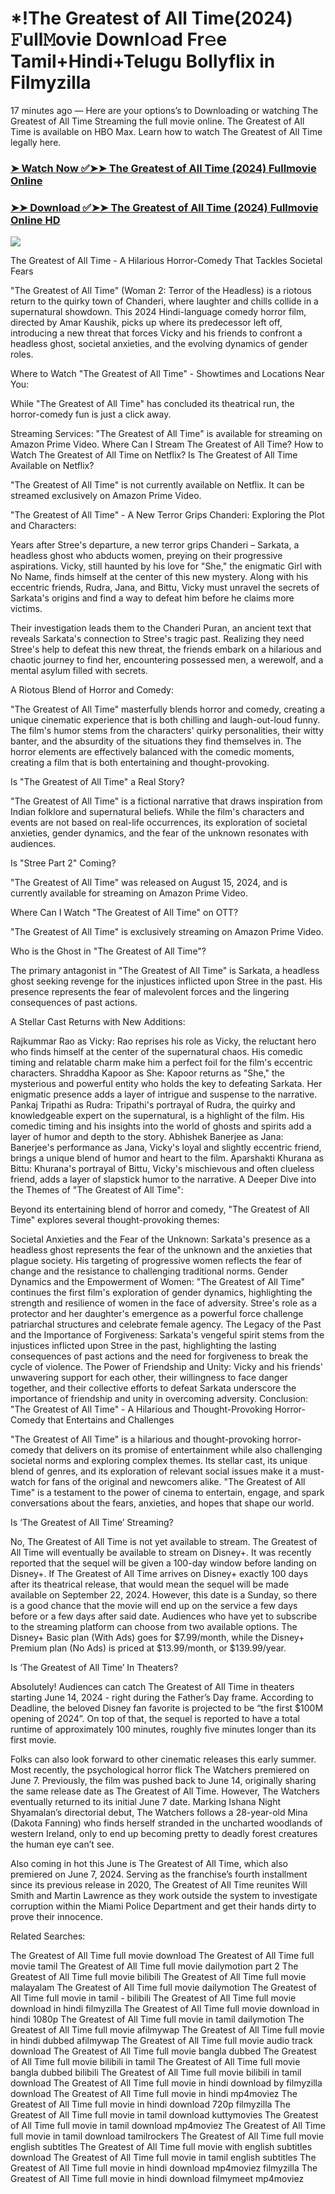 # *!The Greatest of All Time(2024) 𝙵ull𝙼ovie Downl𝚘ad Fr𝚎e Tamil+Hindi+Telugu Bollyflix in Filmyzilla
17 minutes ago — Here are your options’s to Downloading or watching The Greatest of All Time Streaming the full movie online. The Greatest of All Time is available on HBO Max. Learn how to watch The Greatest of All Time legally here.


### [➤ Watch Now ✅➤➤ The Greatest of All Time (2024) Fullmovie Online](https://t.co/wL29PEsulk)

### [➤➤ Download ✅➤➤ The Greatest of All Time (2024) Fullmovie Online HD](https://t.co/wL29PEsulk)

<p dir="auto"><a href="https://t.co/wL29PEsulk" title="PLAY NOW" rel="nofollow"><img src="https://i.imgur.com/jhNGoEt.gif" style="max-width: 100%;"></a></p>


The Greatest of All Time - A Hilarious Horror-Comedy That Tackles Societal Fears

"The Greatest of All Time" (Woman 2: Terror of the Headless) is a riotous return to the quirky town of Chanderi, where laughter and chills collide in a supernatural showdown. This 2024 Hindi-language comedy horror film, directed by Amar Kaushik, picks up where its predecessor left off, introducing a new threat that forces Vicky and his friends to confront a headless ghost, societal anxieties, and the evolving dynamics of gender roles.

Where to Watch "The Greatest of All Time" - Showtimes and Locations Near You:

While "The Greatest of All Time" has concluded its theatrical run, the horror-comedy fun is just a click away.

Streaming Services: "The Greatest of All Time" is available for streaming on Amazon Prime Video.
Where Can I Stream The Greatest of All Time? How to Watch The Greatest of All Time on Netflix? Is The Greatest of All Time Available on Netflix?

"The Greatest of All Time" is not currently available on Netflix. It can be streamed exclusively on Amazon Prime Video.

"The Greatest of All Time" - A New Terror Grips Chanderi: Exploring the Plot and Characters:

Years after Stree's departure, a new terror grips Chanderi – Sarkata, a headless ghost who abducts women, preying on their progressive aspirations. Vicky, still haunted by his love for "She," the enigmatic Girl with No Name, finds himself at the center of this new mystery. Along with his eccentric friends, Rudra, Jana, and Bittu, Vicky must unravel the secrets of Sarkata's origins and find a way to defeat him before he claims more victims.

Their investigation leads them to the Chanderi Puran, an ancient text that reveals Sarkata's connection to Stree's tragic past. Realizing they need Stree's help to defeat this new threat, the friends embark on a hilarious and chaotic journey to find her, encountering possessed men, a werewolf, and a mental asylum filled with secrets.

A Riotous Blend of Horror and Comedy:

"The Greatest of All Time" masterfully blends horror and comedy, creating a unique cinematic experience that is both chilling and laugh-out-loud funny. The film's humor stems from the characters' quirky personalities, their witty banter, and the absurdity of the situations they find themselves in. The horror elements are effectively balanced with the comedic moments, creating a film that is both entertaining and thought-provoking.

Is "The Greatest of All Time" a Real Story?

"The Greatest of All Time" is a fictional narrative that draws inspiration from Indian folklore and supernatural beliefs. While the film's characters and events are not based on real-life occurrences, its exploration of societal anxieties, gender dynamics, and the fear of the unknown resonates with audiences.

Is "Stree Part 2" Coming?

"The Greatest of All Time" was released on August 15, 2024, and is currently available for streaming on Amazon Prime Video.

Where Can I Watch "The Greatest of All Time" on OTT?

"The Greatest of All Time" is exclusively streaming on Amazon Prime Video.

Who is the Ghost in "The Greatest of All Time"?

The primary antagonist in "The Greatest of All Time" is Sarkata, a headless ghost seeking revenge for the injustices inflicted upon Stree in the past. His presence represents the fear of malevolent forces and the lingering consequences of past actions.

A Stellar Cast Returns with New Additions:

Rajkummar Rao as Vicky: Rao reprises his role as Vicky, the reluctant hero who finds himself at the center of the supernatural chaos. His comedic timing and relatable charm make him a perfect foil for the film's eccentric characters.
Shraddha Kapoor as She: Kapoor returns as "She," the mysterious and powerful entity who holds the key to defeating Sarkata. Her enigmatic presence adds a layer of intrigue and suspense to the narrative.
Pankaj Tripathi as Rudra: Tripathi's portrayal of Rudra, the quirky and knowledgeable expert on the supernatural, is a highlight of the film. His comedic timing and his insights into the world of ghosts and spirits add a layer of humor and depth to the story.
Abhishek Banerjee as Jana: Banerjee's performance as Jana, Vicky's loyal and slightly eccentric friend, brings a unique blend of humor and heart to the film.
Aparshakti Khurana as Bittu: Khurana's portrayal of Bittu, Vicky's mischievous and often clueless friend, adds a layer of slapstick humor to the narrative.
A Deeper Dive into the Themes of "The Greatest of All Time":

Beyond its entertaining blend of horror and comedy, "The Greatest of All Time" explores several thought-provoking themes:

Societal Anxieties and the Fear of the Unknown: Sarkata's presence as a headless ghost represents the fear of the unknown and the anxieties that plague society. His targeting of progressive women reflects the fear of change and the resistance to challenging traditional norms.
Gender Dynamics and the Empowerment of Women: "The Greatest of All Time" continues the first film's exploration of gender dynamics, highlighting the strength and resilience of women in the face of adversity. Stree's role as a protector and her daughter's emergence as a powerful force challenge patriarchal structures and celebrate female agency.
The Legacy of the Past and the Importance of Forgiveness: Sarkata's vengeful spirit stems from the injustices inflicted upon Stree in the past, highlighting the lasting consequences of past actions and the need for forgiveness to break the cycle of violence.
The Power of Friendship and Unity: Vicky and his friends' unwavering support for each other, their willingness to face danger together, and their collective efforts to defeat Sarkata underscore the importance of friendship and unity in overcoming adversity.
Conclusion: "The Greatest of All Time" - A Hilarious and Thought-Provoking Horror-Comedy that Entertains and Challenges

"The Greatest of All Time" is a hilarious and thought-provoking horror-comedy that delivers on its promise of entertainment while also challenging societal norms and exploring complex themes. Its stellar cast, its unique blend of genres, and its exploration of relevant social issues make it a must-watch for fans of the original and newcomers alike. "The Greatest of All Time" is a testament to the power of cinema to entertain, engage, and spark conversations about the fears, anxieties, and hopes that shape our world.


Is ‘The Greatest of All Time’ Streaming?

No, The Greatest of All Time is not yet available to stream. The Greatest of All Time will eventually be available to stream on Disney+. It was recently reported that the sequel will be given a 100-day window before landing on Disney+. If The Greatest of All Time arrives on Disney+ exactly 100 days after its theatrical release, that would mean the sequel will be made available on September 22, 2024. However, this date is a Sunday, so there is a good chance that the movie will end up on the service a few days before or a few days after said date. Audiences who have yet to subscribe to the streaming platform can choose from two available options. The Disney+ Basic plan (With Ads) goes for $7.99/month, while the Disney+ Premium plan (No Ads) is priced at $13.99/month, or $139.99/year.

Is ‘The Greatest of All Time’ In Theaters?

Absolutely! Audiences can catch The Greatest of All Time in theaters starting June 14, 2024 - right during the Father’s Day frame. According to Deadline, the beloved Disney fan favorite is projected to be “the first $100M opening of 2024”. On top of that, the sequel is reported to have a total runtime of approximately 100 minutes, roughly five minutes longer than its first movie.

Folks can also look forward to other cinematic releases this early summer. Most recently, the psychological horror flick The Watchers premiered on June 7. Previously, the film was pushed back to June 14, originally sharing the same release date as The Greatest of All Time. However, The Watchers eventually returned to its initial June 7 date. Marking Ishana Night Shyamalan’s directorial debut, The Watchers follows a 28-year-old Mina (Dakota Fanning) who finds herself stranded in the uncharted woodlands of western Ireland, only to end up becoming pretty to deadly forest creatures the human eye can’t see.

Also coming in hot this June is The Greatest of All Time, which also premiered on June 7, 2024. Serving as the franchise’s fourth installment since its previous release in 2020, The Greatest of All Time reunites Will Smith and Martin Lawrence as they work outside the system to investigate corruption within the Miami Police Department and get their hands dirty to prove their innocence.


Related Searches:

The Greatest of All Time full movie download
The Greatest of All Time full movie tamil
The Greatest of All Time full movie dailymotion part 2
The Greatest of All Time full movie bilibili
The Greatest of All Time full movie malayalam
The Greatest of All Time full movie dailymotion
The Greatest of All Time full movie in tamil - bilibili
The Greatest of All Time full movie download in hindi filmyzilla
The Greatest of All Time full movie download in hindi 1080p
The Greatest of All Time full movie in tamil dailymotion
The Greatest of All Time full movie afilmywap
The Greatest of All Time full movie in hindi dubbed afilmywap
The Greatest of All Time full movie audio track download
The Greatest of All Time full movie bangla dubbed
The Greatest of All Time full movie bilibili in tamil
The Greatest of All Time full movie bangla dubbed bilibili
The Greatest of All Time full movie bilibili in tamil download
The Greatest of All Time full movie in hindi download by filmyzilla
download The Greatest of All Time full movie in hindi mp4moviez
The Greatest of All Time full movie in hindi download 720p filmyzilla
The Greatest of All Time full movie in tamil download kuttymovies
The Greatest of All Time full movie in tamil download mp4moviez
The Greatest of All Time full movie in tamil download tamilrockers
The Greatest of All Time full movie english subtitles
The Greatest of All Time full movie with english subtitles download
The Greatest of All Time full movie in tamil english subtitles
The Greatest of All Time full movie in hindi download mp4moviez filmyzilla
The Greatest of All Time full movie in hindi download filmymeet mp4moviez
